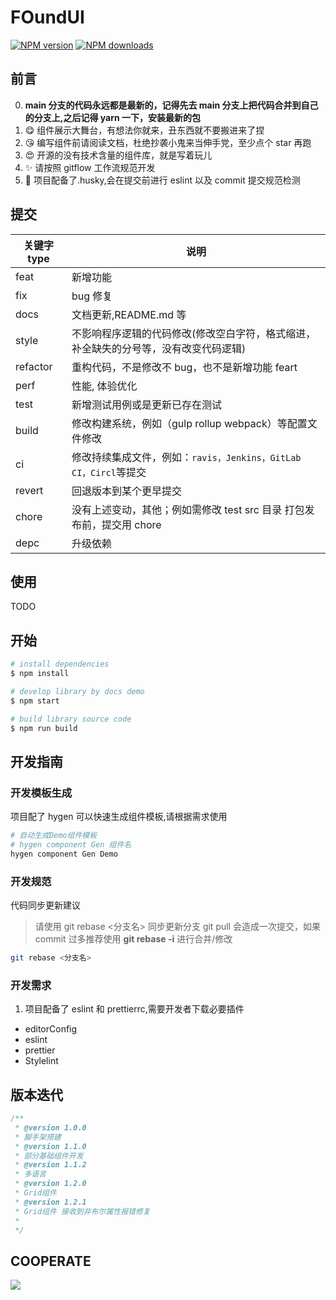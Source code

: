 # FOundUI

[![NPM version](https://img.shields.io/npm/v/FOundUI.svg?style=flat)](https://npmjs.org/package/FOundUI)
[![NPM downloads](http://img.shields.io/npm/dm/FOundUI.svg?style=flat)](https://npmjs.org/package/FOundUI)

## 前言

0. **main 分支的代码永远都是最新的，记得先去 main 分支上把代码合并到自己的分支上,之后记得 yarn 一下，安装最新的包**
1. 😋 组件展示大舞台，有想法你就来，丑东西就不要搬进来了捏
2. 😘 编写组件前请阅读文档，杜绝抄袭小鬼来当伸手党，至少点个 star 再跑
3. 😍 开源的没有技术含量的组件库，就是写着玩儿
4. ✨ 请按照 gitflow 工作流规范开发
5. 🎁 项目配备了.husky,会在提交前进行 eslint 以及 commit 提交规范检测

## 提交

| 关键字 type | 说明                                                                                 |
| ----------- | ------------------------------------------------------------------------------------ |
| feat        | 新增功能                                                                             |
| fix         | bug 修复                                                                             |
| docs        | 文档更新,README.md 等                                                                |
| style       | 不影响程序逻辑的代码修改(修改空白字符，格式缩进，补全缺失的分号等，没有改变代码逻辑) |
| refactor    | 重构代码，不是修改不 bug，也不是新增功能 feart                                       |
| perf        | 性能, 体验优化                                                                       |
| test        | 新增测试用例或是更新已存在测试                                                       |
| build       | 修改构建系统，例如（gulp rollup webpack）等配置文件修改                              |
| ci          | 修改持续集成文件，例如：`ravis，Jenkins，GitLab CI，Circl`等提交                     |
| revert      | 回退版本到某个更早提交                                                               |
| chore       | 没有上述变动，其他；例如需修改 test src 目录 打包发布前，提交用 chore                |
| depc        | 升级依赖                                                                             |

## 使用

TODO

## 开始

```bash
# install dependencies
$ npm install

# develop library by docs demo
$ npm start

# build library source code
$ npm run build
```

## 开发指南

### 开发模板生成

项目配了 hygen 可以快速生成组件模板,请根据需求使用

```bash
# 自动生成Demo组件模板
# hygen component Gen 组件名
hygen component Gen Demo

```

### 开发规范

代码同步更新建议

> 请使用 git rebase <分支名> 同步更新分支
> git pull 会造成一次提交，如果 commit 过多推荐使用 **git rebase -i** 进行合并/修改

```bash
git rebase <分支名>

```

### 开发需求

1. 项目配备了 eslint 和 prettierrc,需要开发者下载必要插件

-   editorConfig
-   eslint
-   prettier
-   Stylelint

## 版本迭代

```ts
/**
 * @version 1.0.0
 * 脚手架搭建
 * @version 1.1.0
 * 部分基础组件开发
 * @version 1.1.2
 * 多语言
 * @version 1.2.0
 * Grid组件
 * @version 1.2.1
 * Grid组件 接收到非布尔属性报错修复
 *
 */
```

## COOPERATE

<a href="https://github.com/Found-404/FOundUI/graphs/contributors">
  <img src="https://contrib.rocks/image?repo=Found-404/FOundUI" />
</a>

